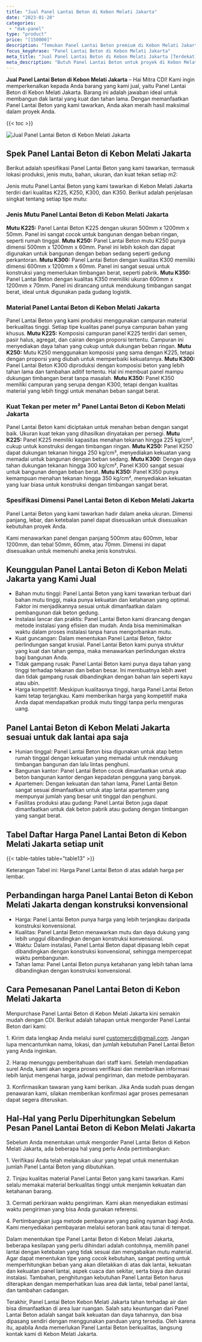 ```yaml
---
title: "Jual Panel Lantai Beton di Kebon Melati Jakarta"
date: "2023-01-28"
categories:
 - "dak-panel"
type: "product"
price: "[150000]"
description: "Temukan Panel Lantai Beton premium di Kebon Melati Jakarta. Solusi ideal untuk proyek konstruksi dengan standar terbaik, Panel Lantai Beton memberikan ketahanan optimal untuk proyek pembangunan. Hubungi kami sekarang."
focus_keyphrase: "Panel Lantai Beton di Kebon Melati Jakarta"
meta_title: "Jual Panel Lantai Beton di Kebon Melati Jakarta [Terdekat] - CDI"
meta_description: "Butuh Panel Lantai Beton untuk proyek di Kebon Melati Jakarta?. Kami menyediakan Panel Lantai Beton premium untuk pembangunan. Penawaran spesial hanya di sini."
---
```


**Jual Panel Lantai Beton di Kebon Melati Jakarta** – Hai Mitra CDI! Kami ingin memperkenalkan kepada Anda barang yang kami jual, yaitu Panel Lantai Beton di Kebon Melati Jakarta. Barang ini adalah jawaban ideal untuk membangun dak lantai yang kuat dan tahan lama. Dengan memanfaatkan Panel Lantai Beton yang kami tawarkan, Anda akan meraih hasil maksimal dalam proyek Anda.

{{< toc >}}

![Jual Panel Lantai Beton di Kebon Melati Jakarta](/images/dak-panel/dak-panel-09.jpg)

## Spek Panel Lantai Beton di Kebon Melati Jakarta

Berikut adalah spesifikasi Panel Lantai Beton yang kami tawarkan, termasuk lokasi produksi, jenis mutu, bahan, ukuran, dan kuat tekan setiap m2:

Jenis mutu Panel Lantai Beton yang kami tawarkan di Kebon Melati Jakarta terdiri dari kualitas K225, K250, K300, dan K350. Berikut adalah penjelasan singkat tentang setiap tipe mutu:

### Jenis Mutu Panel Lantai Beton di Kebon Melati Jakarta

**Mutu K225:** Panel Lantai Beton K225 dengan ukuran 500mm x 1200mm x 50mm. Panel ini sangat cocok untuk bangunan dengan beban ringan, seperti rumah tinggal.
**Mutu K250:** Panel Lantai Beton mutu K250 punya dimensi 500mm x 1200mm x 60mm. Panel ini lebih kokoh dan dapat digunakan untuk bangunan dengan beban sedang seperti gedung perkantoran.
**Mutu K300:** Panel Lantai Beton dengan kualitas K300 memiliki dimensi 600mm x 1200mm x 60mm. Panel ini sangat sesuai untuk konstruksi yang memerlukan timbangan berat, seperti pabrik.
**Mutu K350:** Panel Lantai Beton dengan kualitas K350 memiliki ukuran 600mm x 1200mm x 70mm. Panel ini dirancang untuk mendukung timbangan sangat berat, ideal untuk digunakan pada gudang logistik.

### Material Panel Lantai Beton di Kebon Melati Jakarta

Panel Lantai Beton yang kami produksi menggunakan campuran material berkualitas tinggi. Setiap tipe kualitas panel punya campuran bahan yang khusus.
**Mutu K225:** Komposisi campuran panel K225 terdiri dari semen, pasir halus, agregat, dan cairan dengan proporsi tertentu. Campuran ini menyediakan daya tahan yang cukup untuk dukungan beban ringan.
**Mutu K250:** Mutu K250 menggunakan komposisi yang sama dengan K225, tetapi dengan proporsi yang diubah untuk memperbaiki kekuatannya.
**Mutu K300:** Panel Lantai Beton K300 diproduksi dengan komposisi beton yang lebih tahan lama dan tambahan aditif tertentu. Hal ini membuat panel mampu dukungan timbangan berat tanpa masalah.
**Mutu K350:** Panel K350 memiliki campuran yang serupa dengan K300, tetapi dengan kualitas material yang lebih tinggi untuk menahan beban sangat berat.

### Kuat Tekan per meter m² Panel Lantai Beton di Kebon Melati Jakarta

Panel Lantai Beton kami diciptakan untuk menahan beban dengan sangat baik. Ukuran kuat tekan yang dihasilkan dinyatakan per persegi.
**Mutu K225:** Panel K225 memiliki kapasitas menahan tekanan hingga 225 kg/cm², cukup untuk konstruksi dengan timbangan ringan.
**Mutu K250:** Panel K250 dapat dukungan tekanan hingga 250 kg/cm², menyediakan kekuatan yang memadai untuk bangunan dengan beban sedang.
**Mutu K300:** Dengan daya tahan dukungan tekanan hingga 300 kg/cm², Panel K300 sangat sesuai untuk bangunan dengan beban berat.
**Mutu K350:** Panel K350 punya kemampuan menahan tekanan hingga 350 kg/cm², menyediakan kekuatan yang luar biasa untuk konstruksi dengan timbangan sangat berat.

### Spesifikasi Dimensi Panel Lantai Beton di Kebon Melati Jakarta

Panel Lantai Beton yang kami tawarkan hadir dalam aneka ukuran. Dimensi panjang, lebar, dan ketebalan panel dapat disesuaikan untuk disesuaikan kebutuhan proyek Anda.

Kami menawarkan panel dengan panjang 500mm atau 600mm, lebar 1200mm, dan tebal 50mm, 60mm, atau 70mm. Dimensi ini dapat disesuaikan untuk memenuhi aneka jenis konstruksi.

## Keunggulan Panel Lantai Beton di Kebon Melati Jakarta yang Kami Jual

*   Bahan mutu tinggi: Panel Lantai Beton yang kami tawarkan terbuat dari bahan mutu tinggi, maka punya kekuatan dan ketahanan yang optimal. Faktor ini menjadikannya sesuai untuk dimanfaatkan dalam pembangunan dak beton gedung.
*   Instalasi lancar dan praktis: Panel Lantai Beton kami dirancang dengan metode instalasi yang efisien dan mudah. Anda bisa meminimalkan waktu dalam proses instalasi tanpa harus mengorbankan mutu.
*   Kuat guncangan: Dalam menentukan Panel Lantai Beton, faktor perlindungan sangat krusial. Panel Lantai Beton kami punya struktur yang kuat dan tahan gempa, maka menawarkan perlindungan ekstra bagi bangunan Anda.
*   Tidak gampang rusak: Panel Lantai Beton kami punya daya tahan yang tinggi terhadap tekanan dan beban besar. Ini membuatnya lebih awet dan tidak gampang rusak dibandingkan dengan bahan lain seperti kayu atau ubin.
*   Harga kompetitif: Meskipun kualitasnya tinggi, harga Panel Lantai Beton kami tetap terjangkau. Kami memberikan harga yang kompetitif maka Anda dapat mendapatkan produk mutu tinggi tanpa perlu menguras uang.

## Panel Lantai Beton di Kebon Melati Jakarta sesuai untuk dak lantai apa saja

*   Hunian tinggal: Panel Lantai Beton bisa digunakan untuk atap beton rumah tinggal dengan kekuatan yang memadai untuk mendukung timbangan bangunan dan lalu lintas penghuni.
*   Bangunan kantor: Panel Lantai Beton cocok dimanfaatkan untuk atap beton bangunan kantor dengan kepadatan pengguna yang banyak.
*   Apartemen: Dengan kekuatan dan tahan lama, Panel Lantai Beton sangat sesuai dimanfaatkan untuk atap lantai apartemen yang mempunyai jumlah yang besar unit tinggal dan penghuni.
*   Fasilitas produksi atau gudang: Panel Lantai Beton juga dapat dimanfaatkan untuk dak beton pabrik atau gudang dengan timbangan yang sangat berat.

## Tabel Daftar Harga Panel Lantai Beton di Kebon Melati Jakarta setiap unit

{{< table-tables table="table13" >}}

Keterangan Tabel ini: Harga Panel Lantai Beton di atas adalah harga per lembar.

## Perbandingan harga Panel Lantai Beton di Kebon Melati Jakarta dengan konstruksi konvensional

*   Harga: Panel Lantai Beton punya harga yang lebih terjangkau daripada konstruksi konvensional.
*   Kualitas: Panel Lantai Beton menawarkan mutu dan daya dukung yang lebih unggul dibandingkan dengan konstruksi konvensional.
*   Waktu: Dalam instalasi, Panel Lantai Beton dapat dipasang lebih cepat dibandingkan dengan konstruksi konvensional, sehingga mempercepat waktu pembangunan.
*   Tahan lama: Panel Lantai Beton punya ketahanan yang lebih tahan lama dibandingkan dengan konstruksi konvensional.

## Cara Pemesanan Panel Lantai Beton di Kebon Melati Jakarta

Menpurchase Panel Lantai Beton di Kebon Melati Jakarta kini semakin mudah dengan CDI. Berikut adalah tahapan untuk mengorder Panel Lantai Beton dari kami:

1\.  Kirim data lengkap Anda melalui surel customercdi@gmail.com. Jangan lupa mencantumkan nama, lokasi, dan jumlah kebutuhan Panel Lantai Beton yang Anda inginkan.

2\.  Harap menunggu pemberitahuan dari staff kami. Setelah mendapatkan surel Anda, kami akan segera proses verifikasi dan memberikan informasi lebih lanjut mengenai harga, jadwal pengiriman, dan metode pembayaran.

3\.  Konfirmasikan tawaran yang kami berikan. Jika Anda sudah puas dengan penawaran kami, silakan memberikan konfirmasi agar proses pemesanan dapat segera diteruskan.

## Hal-Hal yang Perlu Diperhitungkan Sebelum Pesan Panel Lantai Beton di Kebon Melati Jakarta

Sebelum Anda menentukan untuk mengorder Panel Lantai Beton di Kebon Melati Jakarta, ada beberapa hal yang perlu Anda pertimbangkan:

1\.  Verifikasi Anda telah melakukan ukur yang tepat untuk menentukan jumlah Panel Lantai Beton yang dibutuhkan.

2\.  Tinjau kualitas material Panel Lantai Beton yang kami tawarkan. Kami selalu memakai material berkualitas tinggi untuk menjamin kekuatan dan ketahanan barang.

3\.  Cermati perkiraan waktu pengiriman. Kami akan menyediakan estimasi waktu pengiriman yang bisa Anda gunakan referensi.

4\.  Pertimbangkan juga metode pembayaran yang paling nyaman bagi Anda. Kami menyediakan pembayaran melalui setoran bank atau tunai di tempat.

Dalam menentukan tipe Panel Lantai Beton di Kebon Melati Jakarta, beberapa kesilapan yang perlu dihindari adalah contohnya, memilih panel lantai dengan ketebalan yang tidak sesuai dan mengabaikan mutu material. Agar dapat menentukan tipe yang cocok kebutuhan, sangat penting untuk memperhitungkan beban yang akan diletakkan di atas dak lantai, kekuatan dan kekuatan panel lantai, aspek cuaca dan sekitar, serta biaya dan durasi instalasi. Tambahan, penghitungan kebutuhan Panel Lantai Beton harus diterapkan dengan memperhatikan luas area dak lantai, tebal panel lantai, dan tambahan cadangan.

Terakhir, Panel Lantai Beton Kebon Melati Jakarta tahan terhadap air dan bisa dimanfaatkan di area luar ruangan. Salah satu keuntungan dari Panel Lantai Beton adalah sangat baik kekuatan dan daya tahannya, dan bisa dipasang sendiri dengan menggunakan panduan yang tersedia. Oleh karena itu, apabila Anda memerlukan Panel Lantai Beton berkualitas, langsung kontak kami di Kebon Melati Jakarta.